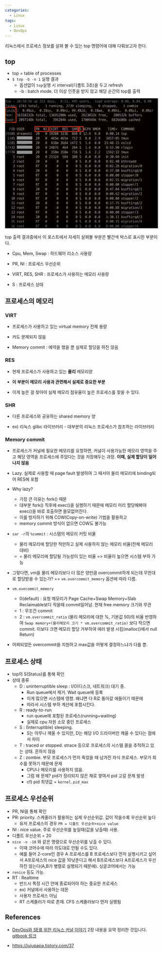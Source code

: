 ```yaml
---
categories:
  - Linux
tags:
  - Linux
  - DevOps
---
```


리눅스에서 프로세스 정보를 살펴 볼 수 있는 top 명령어에 대해 다뤄보고자 한다.

 

## top

- top = table of processes
- `$ top -b -n 1` 실행 결과
	- 옵션없이 `top`실행 시 interval(디폴트 3초)을 두고 refresh
	- -b : batch mode. 더 이상 인풋을 받지 않고 해당 순간의 top를 출력

![image-20210421022237221](https://raw.githubusercontent.com/dreamsh19/dreamsh19.github.io/master/assets/image/image-20210421022237221.png)

top 출력 결과중에서 이 포스트에서 자세히 살펴볼 부분은 빨간색 박스로 표시한 부분이다. 

- Cpu, Mem, Swap : 하드웨어 리소스 사용량

- PR, NI : 프로세스 우선순위

- VIRT, RES, SHR : 프로세스가 사용하는 메모리 사용량

- S : 프로세스 상태

	

## 프로세스의 메모리 

### VIRT 

- 프로세스가 사용하고 있는 virtual memory 전체 용량

- 커도 문제되지 않음
- Memory commit : 예약을 했을 뿐 실제로 할당을 하진 않음

### RES 

- 현재 프로세스가 사용하고 있는 **물리** 메모리양

- **이 부분이 메모리 사용과 관련해서 실제로 중요한 부분**
- 이게 높은 걸 찾아야 실제 메모리 점유율이 높은 프로세스를 찾을 수 있다. 

### SHR 

- 다른 프로세스와 공유하는 shared memory 양

- ex) 리눅스 glibc 라이브러리 - 대부분의 리눅스 프로세스가 참조하는 라이브러리



### Memory commit

- 프로세스가 커널에 필요한 메모리를 요청하면, 커널이 사용가능한 메모리 영역을 주고 해당 영역을 프로세스에 주었다는 것을 저장해두는 과정. **이때, 실제 할당이 일어나지 않음**

- Lazy. 실제로 사용할 때 page fault 발생하여 그 때서야 물리 메모리에 binding되어 RES에 포함
- Why lazy?
	- 가장 큰 이유는 fork() 때문
	- 대부분 fork() 직후에 exec()을 실행하기 때문에 메모리 미리 할당해봐야 exec()을 바로 호출하면 쓸모없어진다.
	- 이를 방지하기 위해 COW(Copy-on-write) 기법을 활용하고
	- memory commit 방식이 없으면 COW도 불가능
- `sar -r`의 `%commit` : 시스템의 메모리 커밋 비율
	- 물리 메모리에 할당한 척만하고 실제 사용하지 않는 메모리 비율(전체 메모리 대비)
	- = 물리 메모리에 할당될 가능성이 있는 비율 => 비율이 높으면 시스템 부하 가능
- 그렇다면, vm을 물리 메모리보다 더 많은 양만큼 overcommit하게 되는데 무한대로 할당받을 수 있는가? == `vm.overcommit_memory`  옵션에 따라 다름.
- `vm.ovecommit_memory`
	- 0(default) : 요청 메모리가 Page Cache+Swap Memory+Slab Reclaimable보다 작을때 commit일어남. 현재 free memory 크기와 무관
	- 1 : 무조건 commit
	- 2 : `vm.overcommit_ratio` (물리 메모리에 대한 %, 기본값 50)의 비율 반영하여 `Swap memory+(물리메모리 크기 * vm.overcommit_ratio)` 보다 작으면 commit. 이보다 크면 메모리 할당 거부하여 에러 발생 시킴(malloc()에서 null Return)
- 어찌되었든 overcommit을 지원하고 max값을 어떻게 결정하느냐가 다를 뿐.



## 프로세스 상태

- top의 S(Status)를 통해 확인
- 상태 종류
	- D : uninterruptible sleep : I/O(디스크, 네트워크) 대기 중.
		- Run queue에서 제거. Wait queue에 등록
		- 이게 많으면 시스템에 영향. 왜냐면 다 R로 돌아갈 애들이기 때문에
		- 따라서 시스템 부하 계산에 포함시킨다.
	- R : ready-to-run
		- run queue에 포함된 프로세스(running+waiting)
		- 실제로 cpu 자원 소모 중인 프로세스
	- S : (Interruptible) sleeping. 
		- S는 아무나 깨울 수 있지만, D는 해당 I/O 드라이버만 깨울 수 있다는 점에서 차이
	- T : traced or stopped. strace 등으로 프로세스의 시스템 콜을 추적하고 있는 상태. 흔하지 않음
	- Z : zombie. 부모 프로세스가 먼저 죽었을 때 남겨진 자식 프로세스. 부모가 회수를 못하기 때문에 문제
		- CPU나 메모리를 사용하지 않음.
		- 그럼 왜 문제? pid가 정리되지 않은 채로 쌓여서 pid 고갈 문제 발생
		- cf) pid 최댓값 = `kernel.pid_max`



## 프로세스 우선순위

- PR, NI을 통해 확인
- PR: priority. 스케줄러가 활용하는 실제 우선순위값. 값이 작을수록 우선순위 높다
	- 유저 프로세스의 경우 `PR = 디폴트 우선순위+nice value`
- NI : nice value. 주로 우선순위를 높일때(값을 낮출때) 사용.
- 디폴트 우선순위 = 20
- `nice -n -10` 와 같은 명령으로 우선순위를 낮출 수 있다.
	- 이때 코어수에 따라 의도대로 안될 수도 있다. 
	- 예를 들어 2-core인 경우 A 프로세스를 B 프로세스보다 먼저 실행시키고 싶어서 A프로세스의 nice 값을 10낮춘다고 해서 B프로세스보다 A프로세스가 우선하진 않는다(A,B가 병렬로 실행되기 때문에). 싱글코어에서는 가능
- `renice` 등도 가능.
- RT : Realtime
	- 반드시 특정 시간 안에 종료되어야 하는 중요한 프로세스
	- ex) 커널에서 사용하는 데몬
	- 사용자 프로세스 아님
	- RT 스케줄러가 따로 존재. CFS 스케줄러보다 먼저 실행됨



## References

- [DevOps와 SE를 위한 리눅스 커널 이야기](http://ebook.insightbook.co.kr/book/61) 2장 내용을 요약 정리한 것입니다. [gitbook 링크](https://jihooyim1.gitbooks.io/linuxbasic/content/contents/02.html)

- <https://jujupapa.tistory.com/37>